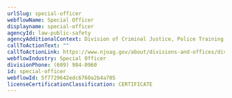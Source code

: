 ```yaml
---
urlSlug: special-officer
webflowName: Special Officer
displayname: special-officer
agencyId: law-public-safety
agencyAdditionalContext: Division of Criminal Justice, Police Training Commission
callToActionText: ""
callToActionLink: https://www.njoag.gov/about/divisions-and-offices/division-of-criminal-justice-home/police-training-commission/waivers/
webflowIndustry: Special Officer
divisionPhone: (609) 984-0960
id: special-officer
webflowId: 5f7729642edc6760a2b4a705
licenseCertificationClassification: CERTIFICATE
---
```

